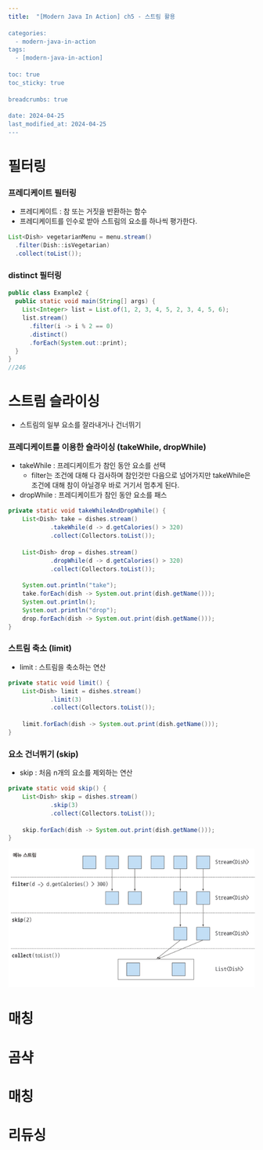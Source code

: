 ```yaml
---
title:  "[Modern Java In Action] ch5 - 스트림 활용

categories:
  - modern-java-in-action
tags:
  - [modern-java-in-action]

toc: true
toc_sticky: true

breadcrumbs: true

date: 2024-04-25
last_modified_at: 2024-04-25
---
```


# 필터링
### 프레디케이트 필터링
- 프레디케이트 : 참 또는 거짓을 반환하는 함수
- 프레디케이트를 인수로 받아 스트림의 요소를 하나씩 평가한다.

```java
List<Dish> vegetarianMenu = menu.stream()
  .filter(Dish::isVegetarian)
  .collect(toList());
```

### distinct 필터링
```java
public class Example2 {
  public static void main(String[] args) {
    List<Integer> list = List.of(1, 2, 3, 4, 5, 2, 3, 4, 5, 6);
    list.stream()
      .filter(i -> i % 2 == 0)
      .distinct()
      .forEach(System.out::print);
  }
}
//246
```

# 스트림 슬라이싱
- 스트림의 일부 요소를 잘라내거나 건너뛰기


### 프레디케이트를 이용한 슬라이싱 (takeWhile, dropWhile)
- takeWhile : 프레디케이트가 참인 동안 요소를 선택
  - filter는 조건에 대해 다 검사하며 참인것만 다음으로 넘어가지만 takeWhile은 조건에 대해 참이 아닐경우 바로 거기서 멈추게 된다.
- dropWhile : 프레디케이트가 참인 동안 요소를 패스

```java
private static void takeWhileAndDropWhile() {
    List<Dish> take = dishes.stream()
            .takeWhile(d -> d.getCalories() > 320)
            .collect(Collectors.toList());

    List<Dish> drop = dishes.stream()
            .dropWhile(d -> d.getCalories() > 320)
            .collect(Collectors.toList());

    System.out.println("take");
    take.forEach(dish -> System.out.print(dish.getName()));
    System.out.println();
    System.out.println("drop");
    drop.forEach(dish -> System.out.print(dish.getName()));
}
```

### 스트림 축소 (limit)
- limit : 스트림을 축소하는 연산
```java
private static void limit() {
    List<Dish> limit = dishes.stream()
            .limit(3)
            .collect(Collectors.toList());

    limit.forEach(dish -> System.out.print(dish.getName()));
}
```

### 요소 건너뛰기 (skip)
- skip : 처음 n개의 요소를 제외하는 연산
```java
private static void skip() {
    List<Dish> skip = dishes.stream()
            .skip(3)
            .collect(Collectors.toList());

    skip.forEach(dish -> System.out.print(dish.getName()));
}
```
![img_2.png](img_2.png)

# 매칭
# 곰샥
# 매칭
# 리듀싱